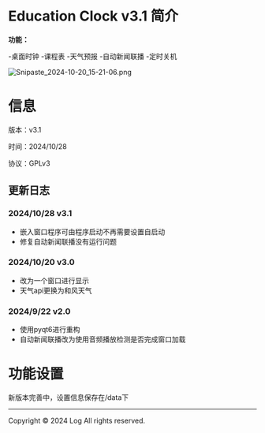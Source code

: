 # Education Clock v3.1 简介

**功能：**

-桌面时钟 -课程表 -天气预报 -自动新闻联播 -定时关机

![Snipaste_2024-10-20_15-21-06.png](https://s2.loli.net/2024/10/20/uFqhB4raWfe2Qn7.png)

# 信息

版本：v3.1

时间：2024/10/28

协议：GPLv3

## 更新日志

### 2024/10/28 v3.1

- 嵌入窗口程序可由程序启动不再需要设置自启动
- 修复自动新闻联播没有运行问题

### 2024/10/20 v3.0

- 改为一个窗口进行显示
- 天气api更换为和风天气

### 2024/9/22 v2.0

- 使用pyqt6进行重构
- 自动新闻联播改为使用音频播放检测是否完成窗口加载

# 功能设置

新版本完善中，设置信息保存在/data下

------

Copyright © 2024  Log  All rights reserved.


